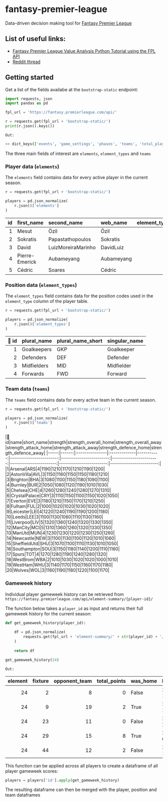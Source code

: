 # fantasy-premier-league
Data-driven decision making tool for [Fantasy Premier League](https://fantasy.premierleague.com/)

## List of useful links:
  * [Fantasy Premier League Value Analysis Python Tutorial using the FPL API](https://towardsdatascience.com/fantasy-premier-league-value-analysis-python-tutorial-using-the-fpl-api-8031edfe9910)
  * [Reddit thread](https://www.reddit.com/r/FantasyPL/comments/c64rrx/fpl_api_url_has_been_changed/)

## Getting started

Get a list of the fields availabe at the `bootstrap-static` endpoint:
```python
import requests, json
import pandas as pd

fpl_url = 'https://fantasy.premierleague.com/api/'

r = requests.get(fpl_url + 'bootstrap-static/')
print(r.json().keys())
```
`Out:`
```bash
>> dict_keys(['events', 'game_settings', 'phases', 'teams', 'total_players', 'elements', 'element_stats', 'element_types'])

```
The three main fields of interest are `elements`, `element_types` and `teams`

### Player data (`elements`)
The `elements` field contains data for every active player in the current season.

```python
r = requests.get(fpl_url + 'bootstrap-static/')

players = pd.json_normalize(
    r.json()['elements']
)
```

|id|first_name|second_name|web_name|element_type|team|total_points|dreamteam_count|in_dreamteam|now_cost|points_per_game|minutes|goals_scored|assists|clean_sheets|goals_conceded|own_goals|penalties_saved|penalties_missed|yellow_cards|red_cards|saves|bonus|bps|influence|creativity|threat|ict_index|influence_rank|influence_rank_type|creativity_rank|creativity_rank_type|threat_rank|threat_rank_type|ict_index_rank|ict_index_rank_type|
|-----:|:---------------|:---------------------|:-----------|---------------:|-------:|---------------:|------------------:|:---------------|-----------:|------------------:|----------:|---------------:|----------:|---------------:|-----------------:|------------:|------------------:|-------------------:|---------------:|------------:|--------:|--------:|------:|------------:|-------------:|---------:|------------:|-----------------:|----------------------:|------------------:|-----------------------:|--------------:|-------------------:|-----------------:|----------------------:|
|1|Mesut|Özil|Özil|3|1|0|0|False|68|0|0|0|0|0|0|0|0|0|0|0|0|0|0|0|0|0|0|604|240|604|240|604|240|604|240|
|2|Sokratis|Papastathopoulos|Sokratis|2|1|0|0|False|49|0|0|0|0|0|0|0|0|0|0|0|0|0|0|0|0|0|0|566|212|556|212|543|206|567|212|
|3|David|LuizMoreiraMarinho|DavidLuiz|2|1|7|0|False|55|1.2|364|0|0|0|7|0|0|0|0|0|0|0|52|72|23.1|22|11.7|239|93|270|79|267|78|297|100|
|4|Pierre-Emerick|Aubameyang|Aubameyang|3|1|37|0|False|115|3.4|986|2|1|3|14|0|0|0|2|0|0|1|123|141.4|170.8|277|58.9|135|51|42|30|31|15|36|20|
|5|Cédric|Soares|Cédric|2|1|0|0|False|46|0|0|0|0|0|0|0|0|0|0|0|0|0|0|0|0|0|0|542|206|529|206|504|197|543|206|

### Position data (`element_types`)
The `element_types` field contains data for the position codes used in the `element_type` column of the player table.

```python
r = requests.get(fpl_url + 'bootstrap-static/')

players = pd.json_normalize(
    r.json()['element_types']
)
```

|:key: id|plural_name|plural_name_short|singular_name|
|-----:|:--------------|:--------------------|:----------------|
|1|Goalkeepers|GKP|Goalkeeper|
|2|Defenders|DEF|Defender|
|3|Midfielders|MID|Midfielder|
|4|Forwards|FWD|Forward|

### Team data (`teams`)
The `teams` field contains data for every active team in the current season.

```python
r = requests.get(fpl_url + 'bootstrap-static/')

players = pd.json_normalize(
    r.json()['teams']
)
```

|:key: id|name|short_name|strength|strength_overall_home|strength_overall_away|strength_attack_home|strength_attack_away|strength_defence_home|strength_defence_away|
|-----:|------:|:---------------|:-------------|-----------:|------------------------:|------------------------:|-----------------------:|-----------------------:|------------------------:|------------------------:|
|1|Arsenal|ARS|4|1190|1210|1170|1210|1190|1200|
|2|AstonVilla|AVL|3|1150|1160|1150|1150|1180|1210|
|3|Brighton|BHA|3|1080|1100|1150|1180|1090|1100|
|4|Burnley|BUR|2|1050|1080|1120|1190|1010|1030|
|5|Chelsea|CHE|4|1260|1280|1240|1280|1270|1310|
|6|CrystalPalace|CRY|3|1110|1150|1100|1150|1020|1050|
|7|Everton|EVE|3|1180|1210|1150|1170|1210|1250|
|8|Fulham|FUL|2|1000|1020|1020|1030|1020|1020|
|9|Leicester|LEI|4|1220|1240|1190|1190|1200|1180|
|10|Leeds|LEE|3|1100|1130|1060|1110|1130|1160|
|11|Liverpool|LIV|5|1320|1360|1240|1320|1330|1350|
|12|ManCity|MCI|5|1310|1360|1260|1320|1330|1350|
|13|ManUtd|MUN|4|1230|1230|1220|1230|1250|1260|
|14|Newcastle|NEW|3|1100|1130|1100|1120|1010|1060|
|15|SheffieldUtd|SHU|3|1070|1100|1110|1130|1010|1050|
|16|Southampton|SOU|3|1150|1180|1140|1200|1110|1160|
|17|Spurs|TOT|4|1270|1280|1190|1240|1280|1320|
|18|WestBrom|WBA|2|1010|1030|1020|1020|1000|1010|
|19|WestHam|WHU|3|1140|1170|1150|1160|1170|1180|
|20|Wolves|WOL|3|1160|1190|1180|1220|1100|1170|

### Gameweek history
Individual player gameweek history can be retrieved from `https://fantasy.premierleague.com/api/element-summary/{player-id}/`

The function below takes a `player_id` as input and returns their full gameweek history for the current season:
```python
def get_gameweek_history(player_id):
    
    df = pd.json_normalize(
        requests.get(fpl_url + 'element-summary/' + str(player_id) + '/').json()['history']
    )
    
    return df

get_gameweek_history(24)

```
`Out:`

|element|fixture|opponent_team|total_points|was_home|kickoff_time|team_h_score|team_a_score|round|minutes|goals_scored|assists|clean_sheets|goals_conceded|own_goals|penalties_saved|penalties_missed|yellow_cards|red_cards|saves|bonus|bps|influence|creativity|threat|ict_index|value|transfers_balance|selected|transfers_in|transfers_out|
|----------:|----------:|----------------:|---------------:|:-----------|:---------------------|---------------:|---------------:|--------:|----------:|---------------:|----------:|---------------:|-----------------:|------------:|------------------:|-------------------:|---------------:|------------:|--------:|--------:|------:|------------:|-------------:|---------:|------------:|--------:|--------------------:|-----------:|---------------:|----------------:|
|24|2|8|0|False|2020-09-12T11:30:00Z|0|3|1|0|0|0|0|0|0|0|0|0|0|0|0|0|0|0|0|0|55|0|491508|0|0|
|24|9|19|2|True|2020-09-19T19:00:00Z|2|1|2|88|0|0|0|1|0|0|0|0|0|0|0|8|7.4|20.3|30|5.8|54|-145334|357292|7716|153050|
|24|23|11|0|False|2020-09-28T19:00:00Z|3|1|3|0|0|0|0|0|0|0|0|0|0|0|0|0|0|0|0|0|54|-81091|286264|14805|95896|
|24|29|15|8|True|2020-10-04T13:00:00Z|2|1|4|86|1|0|0|1|0|0|0|0|0|0|1|29|40.6|6|53|10|53|-47534|243259|9105|56639|
|24|44|12|2|False|2020-10-17T16:30:00Z|1|0|5|90|0|0|0|1|0|0|0|0|0|0|0|18|20.6|17.5|38|7.6|53|-24953|224096|16280|41233|

This function can be applied across all players to create a dataframe of all player gameweek scores:
```python
players = players['id'].apply(get_gameweek_history)
```
The resulting dataframe can then be merged with the player, position and team dataframes